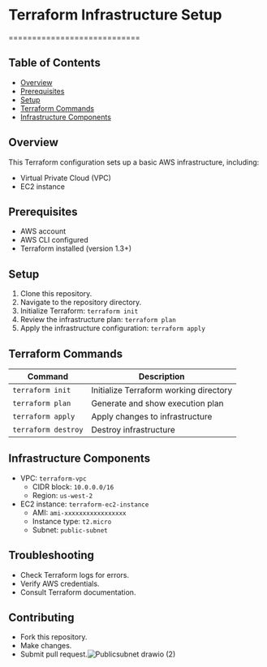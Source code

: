 # Terraform Infrastructure Setup
============================

## Table of Contents
- [Overview](#overview)
- [Prerequisites](#prerequisites)
- [Setup](#setup)
- [Terraform Commands](#terraform-commands)
- [Infrastructure Components](#infrastructure-components)

## Overview

This Terraform configuration sets up a basic AWS infrastructure, including:

* Virtual Private Cloud (VPC)
* EC2 instance

## Prerequisites

* AWS account
* AWS CLI configured
* Terraform installed (version 1.3+)

## Setup

1. Clone this repository.
2. Navigate to the repository directory.
3. Initialize Terraform: `terraform init`
4. Review the infrastructure plan: `terraform plan`
5. Apply the infrastructure configuration: `terraform apply`

## Terraform Commands

| Command | Description |
| --- | --- |
| `terraform init` | Initialize Terraform working directory |
| `terraform plan` | Generate and show execution plan |
| `terraform apply` | Apply changes to infrastructure |
| `terraform destroy` | Destroy infrastructure |

## Infrastructure Components

* VPC: `terraform-vpc`
	+ CIDR block: `10.0.0.0/16`
	+ Region: `us-west-2`
* EC2 instance: `terraform-ec2-instance`
	+ AMI: `ami-xxxxxxxxxxxxxxxxx`
	+ Instance type: `t2.micro`
	+ Subnet: `public-subnet`

## Troubleshooting

* Check Terraform logs for errors.
* Verify AWS credentials.
* Consult Terraform documentation.


## Contributing

* Fork this repository.
* Make changes.
* Submit pull request.![Publicsubnet drawio (2)](https://github.com/user-attachments/assets/595d036d-7cc7-41ad-bb70-c5a74e0e8421)


